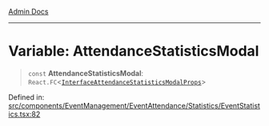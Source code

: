[Admin Docs](/)

***

# Variable: AttendanceStatisticsModal

> `const` **AttendanceStatisticsModal**: `React.FC`\<[`InterfaceAttendanceStatisticsModalProps`](../../../../../../types/Event/interface/type-aliases/InterfaceAttendanceStatisticsModalProps.md)\>

Defined in: [src/components/EventManagement/EventAttendance/Statistics/EventStatistics.tsx:82](https://github.com/PalisadoesFoundation/talawa-admin/blob/main/src/components/EventManagement/EventAttendance/Statistics/EventStatistics.tsx#L82)
